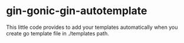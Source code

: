 # gin-gonic-gin-autotemplate
This little code provides to add your templates automatically when you create go template file in ./templates path.
